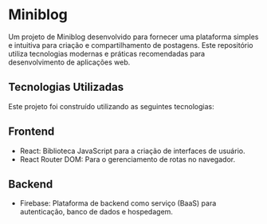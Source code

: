 # Miniblog
Um projeto de Miniblog desenvolvido para fornecer uma plataforma simples e intuitiva para criação e compartilhamento de postagens. Este repositório utiliza tecnologias modernas e práticas recomendadas para desenvolvimento de aplicações web.

## Tecnologias Utilizadas
Este projeto foi construído utilizando as seguintes tecnologias:

## Frontend
- React: Biblioteca JavaScript para a criação de interfaces de usuário.
- React Router DOM: Para o gerenciamento de rotas no navegador.

## Backend
- Firebase: Plataforma de backend como serviço (BaaS) para autenticação, banco de dados e hospedagem.
